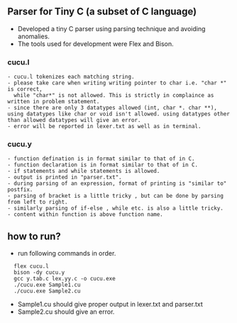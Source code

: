 ## Parser for Tiny C (a subset of C language)
- Developed a tiny C parser using parsing technique and avoiding anomalies. 
- The tools used for development were Flex and Bison. 

### cucu.l
    - cucu.l tokenizes each matching string.
    - please take care when writing writing pointer to char i.e. "char *" is correct, 
      while "char*" is not allowed. This is strictly in complaince as written in problem statement.
    - since there are only 3 datatypes allowed (int, char *. char **), using datatypes like char or void isn't allowed. using datatypes other than allowed datatypes will give an error.
    - error will be reported in lexer.txt as well as in terminal.

### cucu.y
    - function defination is in format similar to that of in C.
    - function declaration is in format similar to that of in C.
    - if statements and while statements is allowed.
    - output is printed in "parser.txt".
    - during parsing of an expression, format of printing is "similar to" postfix.
    - parsing of bracket is a little tricky , but can be done by parsing from left to right. 
    - similarly parsing of if-else , while etc. is also a little tricky.
    - content within function is above function name.

## how to run?
- run following commands in order. 
```
  flex cucu.l
  bison -dy cucu.y
  gcc y.tab.c lex.yy.c -o cucu.exe
  ./cucu.exe Sample1.cu 
  ./cucu.exe Sample2.cu 
```
- Sample1.cu should give proper output in lexer.txt and parser.txt
- Sample2.cu should give an error.



